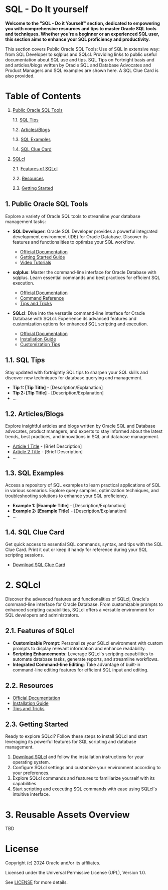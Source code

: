 # SQL - Do It yourself 
**Welcome to the "SQL - Do it Yourself" section, dedicated to empowering you with comprehensive resources and tips to master Oracle SQL tools and techniques. Whether you're a beginner or an experienced SQL user, this section aims to enhance your SQL proficiency and productivity.**

This section covers Public Oracle SQL Tools: Use of SQL in extensive way: from SQL Developer to sqlplus and SQLcl.
Providing links to public useful documentation about SQL use and tips. SQL Tips on Fortnight basis and and articles/blogs written by Oracle SQL and Database Advocates and Product Managers and SQL examples are shown here.
A SQL Clue Card is also provided.

# Table of Contents

1. [Public Oracle SQL Tools](#public-oracle-sql-tools)

    1.1. [SQL Tips](#sql-tips)

    1.2. [Articles/Blogs](#articlesblogs)

    1.3. [SQL Examples](#sql-examples)

    1.4. [SQL Clue Card](#sql-clue-card)

2. [SQLcl](#sqlcl)

    2.1. [Features of SQLcl](#features-of-sqlcl)
    
    2.2. [Resources](#resources)

    2.3. [Getting Started](#getting-started)
    

## 1. Public Oracle SQL Tools

Explore a variety of Oracle SQL tools to streamline your database management tasks:

- **SQL Developer**: Oracle SQL Developer provides a powerful integrated development environment (IDE) for Oracle Database. Discover its features and functionalities to optimize your SQL workflow.
  - [Official Documentation](https://docs.oracle.com/cd/E12151_01/index.htm)
  - [Getting Started Guide](https://docs.oracle.com/cd/E25259_01/appdev.31/e24285/toc.htm)
  - [Video Tutorials](link)

- **sqlplus**: Master the command-line interface for Oracle Database with sqlplus. Learn essential commands and best practices for efficient SQL execution.
  - [Official Documentation](link)
  - [Command Reference](link)
  - [Tips and Tricks](link)

- **SQLcl**: Dive into the versatile command-line interface for Oracle Database with SQLcl. Experience its advanced features and customization options for enhanced SQL scripting and execution.
  - [Official Documentation](link)
  - [Installation Guide](link)
  - [Customization Tips](link)

## 1.1. SQL Tips

Stay updated with fortnightly SQL tips to sharpen your SQL skills and discover new techniques for database querying and management.

- **Tip 1: [Tip Title]** - [Description/Explanation]
- **Tip 2: [Tip Title]** - [Description/Explanation]
- ...

## 1.2. Articles/Blogs

Explore insightful articles and blogs written by Oracle SQL and Database advocates, product managers, and experts to stay informed about the latest trends, best practices, and innovations in SQL and database management.

- [Article 1 Title](link) - [Brief Description]
- [Article 2 Title](link) - [Brief Description]
- ...

## 1.3. SQL Examples

Access a repository of SQL examples to learn practical applications of SQL in various scenarios. Explore query samples, optimization techniques, and troubleshooting solutions to enhance your SQL proficiency.

- **Example 1: [Example Title]** - [Description/Explanation]
- **Example 2: [Example Title]** - [Description/Explanation]
- ...

## 1.4. SQL Clue Card

Get quick access to essential SQL commands, syntax, and tips with the SQL Clue Card. Print it out or keep it handy for reference during your SQL scripting sessions.

- [Download SQL Clue Card](link)

# 2. SQLcl

Discover the advanced features and functionalities of SQLcl, Oracle's command-line interface for Oracle Database. From customizable prompts to enhanced scripting capabilities, SQLcl offers a versatile environment for SQL developers and administrators.

## 2.1. Features of SQLcl

- **Customizable Prompt**: Personalize your SQLcl environment with custom prompts to display relevant information and enhance readability.
- **Scripting Enhancements**: Leverage SQLcl's scripting capabilities to automate database tasks, generate reports, and streamline workflows.
- **Integrated Command-line Editing**: Take advantage of built-in command-line editing features for efficient SQL input and editing.

## 2.2.  Resources

- [Official Documentation](https://www.oracle.com/es/database/sqldeveloper/technologies/sqlcl/)
- [Installation Guide](https://docs.oracle.com/en/database/oracle/apex/23.2/aeadm/downloading-and-installing-sqlcl.html)
- [Tips and Tricks](link)

## 2.3. Getting Started

Ready to explore SQLcl? Follow these steps to install SQLcl and start leveraging its powerful features for SQL scripting and database management.

1. [Download SQLcl](link) and follow the installation instructions for your operating system.
2. Configure SQLcl settings and customize your environment according to your preferences.
3. Explore SQLcl commands and features to familiarize yourself with its capabilities.
4. Start scripting and executing SQL commands with ease using SQLcl's intuitive interface.

# 3. Reusable Assets Overview

TBD

# License

Copyright (c) 2024 Oracle and/or its affiliates.

Licensed under the Universal Permissive License (UPL), Version 1.0.

See [LICENSE](https://github.com/oracle-devrel/technology-engineering/blob/main/LICENSE) for more details.
